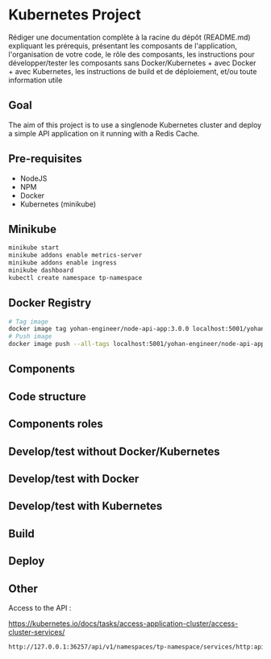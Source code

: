 # Kubernetes Project


Rédiger une documentation complète à la racine du dépôt (README.md) expliquant les prérequis, présentant les composants de l'application, l'organisation de votre code, le rôle des composants, les instructions pour développer/tester les composants sans Docker/Kubernetes + avec Docker + avec Kubernetes, les instructions de build et de déploiement, et/ou toute information utile


## Goal

The aim of this project is to use a singlenode Kubernetes cluster and deploy a simple API application on it running with a Redis Cache.

## Pre-requisites

- NodeJS
- NPM
- Docker
- Kubernetes (minikube)

## Minikube

```bash
minikube start
minikube addons enable metrics-server
minikube addons enable ingress
minikube dashboard
kubectl create namespace tp-namespace
```

## Docker Registry

```bash
# Tag image
docker image tag yohan-engineer/node-api-app:3.0.0 localhost:5001/yohan-engineer/node-api-app:3.0.0
# Push image
docker image push --all-tags localhost:5001/yohan-engineer/node-api-app
```
## Components

## Code structure

## Components roles

## Develop/test without Docker/Kubernetes

## Develop/test with Docker

## Develop/test with Kubernetes

## Build

## Deploy

## Other

Access to the API :

https://kubernetes.io/docs/tasks/access-application-cluster/access-cluster-services/

```bash
http://127.0.0.1:36257/api/v1/namespaces/tp-namespace/services/http:api-service:8080/proxy/
```
